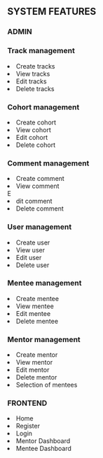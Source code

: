 <h2>SYSTEM FEATURES</h2>
<h3>ADMIN</h3>
<h3>Track management</h3>
<li>Create tracks</li>
<li>View tracks</li>
<li>Edit tracks</li>
<li>Delete tracks</li>

<h3>Cohort management</h3>
<li>Create cohort</li>
<li>View cohort</li>
<li>Edit cohort</li>
<li>Delete cohort</li>

<h3>Comment management</h3>
<li>Create comment</li>
<li>View comment</li>
E<li>dit comment</li>
<li>Delete comment</li>

<h3>User management</h3>
<li>Create user</li>
<li>View user</li>
<li>Edit user</li>
<li>Delete user</li>

<h3>Mentee management</h3>
<li>Create mentee</li>
<li>View mentee</li>
<li>Edit mentee</li>
<li>Delete mentee</li>

<h3>Mentor management</h3>
<li>Create mentor</li>
<li>View mentor</li>
<li>Edit mentor</li>
<li>Delete mentor</li>
<li>Selection of mentees</li>


<h3>FRONTEND</h3>
<li>Home</li>
<li>Register</li>
<li>Login</li>
<li>Mentor Dashboard</li>
<li>Mentee Dashboard</li>







